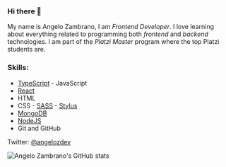 ### Hi there 👋

My name is Angelo Zambrano, I am *Frontend Developer*. I love learning about everything related to programming both *frontend* and *backend* technologies. I am part of the *Platzi Master* program where the top Platzi students are.

### Skills:
-   [TypeScript](https://www.typescriptlang.org/) - JavaScript
-   [React](https://reactjs.org/)
-   HTML
-   CSS - [SASS](https://sass-lang.com/) - [Stylus](https://stylus-lang.com/)
-   [MongoDB](https://www.mongodb.com/)
-   [NodeJS](https://nodejs.org/en/)
-   Git and GitHub

Twitter: [@angelozdev](https://www.twitter.com/angelozdev)


![Angelo Zambrano's GitHub stats](https://github-readme-stats.vercel.app/api?username=angelozdev&show_icons=true)
